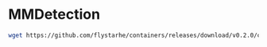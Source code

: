 # MMDetection

```sh
wget https://github.com/flystarhe/containers/releases/download/v0.2.0/coco2017_cat_dog.tar
```

